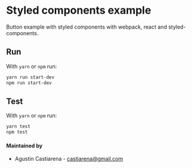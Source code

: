 # Styled components example

Button example with styled components with
webpack, react and styled-components.

## Run

With `yarn` or `npm` run:

```sh
yarn run start-dev
npm run start-dev
```

## Test

With `yarn` or `npm` run:

```sh
yarn test
npm test
```

#### Maintained by
 - Agustin Castiarena - [castiarena@gmail.com](mailto:castiarena@gmail.com)